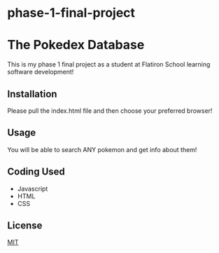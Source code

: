 # phase-1-final-project

# The Pokedex Database

This is my phase 1 final project as a student at Flatiron School learning software development! 
## Installation

Please pull the index.html file and then choose your preferred browser!


## Usage


You will be able to search ANY pokemon and get info about them!


## Coding Used

- Javascript
- HTML
- CSS

## License

[MIT](https://choosealicense.com/licenses/mit/)
